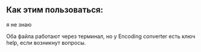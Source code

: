 ## Как этим пользоваться:

я не знаю

Оба файла работают через терминал, но у Encoding converter есть ключ help, если возникнут вопросы.
